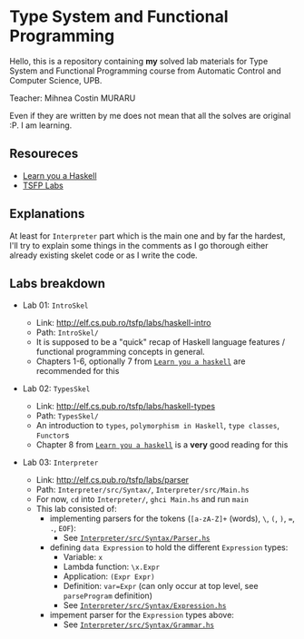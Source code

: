 # Type System and Functional Programming

Hello, this is a repository containing **my** solved lab materials for Type System and Functional Programming course from Automatic Control and Computer Science, UPB.

Teacher: Mihnea Costin MURARU

Even if they are written by me does not mean that all the solves are original :P. I am learning.

## Resoureces

- [Learn you a Haskell](http://learnyouahaskell.com/chapters)
- [TSFP Labs](http://elf.cs.pub.ro/tsfp/labs/haskell-types)


## Explanations

At least for `Interpreter` part which is the main one and by far the hardest, I'll try to explain some things in the comments as I go thorough either already existing skelet code or as I write the code.

## Labs breakdown

- Lab 01: `IntroSkel`
  - Link: http://elf.cs.pub.ro/tsfp/labs/haskell-intro
  - Path: `IntroSkel/`
  - It is supposed to be a "quick" recap of Haskell language features / functional programming concepts in general.
  - Chapters 1-6, optionally 7 from [`Learn you a haskell`](http://learnyouahaskell.com/chapters) are recommended for this

- Lab 02: `TypesSkel`
  - Link: http://elf.cs.pub.ro/tsfp/labs/haskell-types
  - Path: `TypesSkel/`
  - An introduction to `types`, `polymorphism in Haskell`, `type classes`, `Functor`s
  - Chapter 8 from [`Learn you a haskell`](http://learnyouahaskell.com/chapters) is a **very** good reading for this

- Lab 03: `Interpreter`
  - Link: http://elf.cs.pub.ro/tsfp/labs/parser
  - Path: `Interpreter/src/Syntax/`, `Interpreter/src/Main.hs`
  - For now, `cd` into `Interpreter/`, `ghci Main.hs` and run `main`
  - This lab consisted of:
    - implementing parsers for the tokens (`[a-zA-Z]+` (words), `\`, `(`, `)`, `=`, `.`, `EOF`):
      - See [`Interpreter/src/Syntax/Parser.hs`](Interpreter/src/Syntax/Parser.hs)
    - defining `data Expression` to hold the different `Expression` types:
      - Variable: `x`
      - Lambda function: `\x.Expr`
      - Application: `(Expr Expr)`
      - Definition: `var=Expr` (can only occur at top level, see `parseProgram` definition)
      - See [`Interpreter/src/Syntax/Expression.hs`](Interpreter/src/Syntax/Expression.hs)
    - impement parser for the `Expression` types above:
      - See [`Interpreter/src/Syntax/Grammar.hs`](Interpreter/src/Syntax/Grammar.hs)
